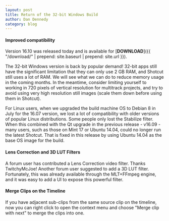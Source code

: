 ```yaml
---
layout: post
title: Return of the 32-bit Windows Build
author: Dan Dennedy
category: blog
---
```


#### Improved compatibility

Version 16.10 was released today and is available for [**DOWNLOAD**]({{ "/download/" | prepend: site.baseurl | prepend: site.url }}).

The 32-bit Windows version is back by popular demand! 32-bit apps still have the
significant limitation that they can only use 2 GB RAM, and Shotcut still uses
a lot of RAM. We will see what we can do to reduce memory usage in the coming
months. In the meantime, consider limiting yourself to working in 720 pixels of
vertical resolution for multitrack projects, and try to avoid using very high
resolution still images (scale them down before using them in Shotcut).

For Linux users, when we upgraded the build machine OS to Debian 8 in July
for the 16.07 version, we lost a lot of compatibility with older versions of
popular Linux distributions. Some people only lost the Stabilize filter.
When this combined with the Qt upgrade in the previous release - v16.09 - many users,
such as those on Mint 17 or Ubuntu 14.04, could no longer run the latest Shotcut.
That is fixed in this release by using Ubuntu 14.04 as the base OS image for the
build.

#### Lens Correction and 3D LUT Filters

A forum user has contributed a Lens Correction video filter. Thanks TwitchyMcJoe!
Another forum user suggested to add a 3D LUT filter. Fortunately, this was
already available through the MLT+FFmpeg engine, and it was easy to add a UI to
expose this powerful filter.

#### Merge Clips on the Timeline

If you have adjacent sub-clips from the same source clip on the timeline, now
you can right click to open the context menu and choose "Merge clip with next"
to merge the clips into one.
